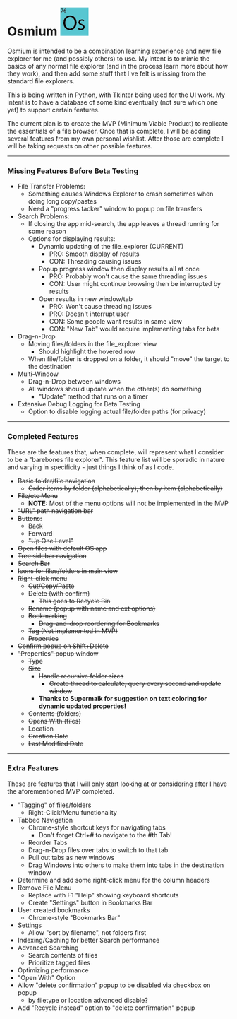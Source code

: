 # Osmium ![alt text](https://github.com/bussierem/Osmium/blob/master/resources/icons/osmium.png "Osmium Logo")

Osmium is intended to be a combination learning experience and new file explorer for me (and possibly others) to use.  My intent is to mimic the basics of any normal file explorer (and in the process learn more about how they work), and then add some stuff that I've felt is missing from the standard file explorers.

This is being written in Python, with Tkinter being used for the UI work.  My intent is to have a database of some kind eventually (not sure which one yet) to support certain features.

The current plan is to create the MVP (Minimum Viable Product) to replicate the essentials of a file browser.  Once that is complete, I will be adding several features from my own personal wishlist.  After those are complete I will be taking requests on other possible features.

---

### Missing Features Before Beta Testing
  - File Transfer Problems:
    - Something causes Windows Explorer to crash sometimes when doing long copy/pastes
    - Need a "progress tacker" window to popup on file transfers
  - Search Problems:
    - If closing the app mid-search, the app leaves a thread running for some reason
    - Options for displaying results:
        - Dynamic updating of the file_explorer (CURRENT)
            - PRO:  Smooth display of results
            - CON:  Threading causing issues
        - Popup progress window then display results all at once
            - PRO:  Probably won't cause the same threading issues
            - CON:  User might continue browsing then be interrupted by results
        - Open results in new window/tab
            - PRO:  Won't cause threading issues
            - PRO:  Doesn't interrupt user
            - CON:  Some people want results in same view
            - CON:  "New Tab" would require implementing tabs for beta
  - Drag-n-Drop
    - Moving files/folders in the file_explorer view
        - Should highlight the hovered row
    - When file/folder is dropped on a folder, it should "move" the target to the destination
  - Multi-Window
    - Drag-n-Drop between windows
    - All windows should update when the other(s) do something
        - "Update" method that runs on a timer
  - Extensive Debug Logging for Beta Testing
    - Option to disable logging actual file/folder paths (for privacy)

---

### Completed Features

These are the features that, when complete, will represent what I consider to be a "barebones file explorer".  This feature list will be sporadic in nature and varying in specificity - just things I think of as I code.
  - ~~Basic folder/file navigation~~
    - ~~Order items by folder (alphabetically), then by item (alphabetically)~~
  - ~~File/etc Menu~~
    - **NOTE:** Most of the menu options will not be implemented in the MVP
  - ~~"URL" path navigation bar~~
  - ~~Buttons:~~
    - ~~Back~~
    - ~~Forward~~
    - ~~"Up One Level"~~
  - ~~Open files with default OS app~~
  - ~~Tree sidebar navigation~~
  - ~~Search Bar~~
  - ~~Icons for files/folders in main view~~
  - ~~Right-click menu~~
    - ~~Cut/Copy/Paste~~
    - ~~Delete (with confirm)~~
        - ~~This goes to Recycle Bin~~
    - ~~Rename (popup with name and ext options)~~
    - ~~Bookmarking~~
        - ~~Drag-and-drop reordering for Bookmarks~~
    - ~~Tag (Not implemented in MVP)~~
    - ~~Properties~~
  - ~~Confirm popup on Shift+Delete~~
  - ~~"Properties" popup window~~
    - ~~Type~~
    - ~~Size~~
        - ~~Handle recursive folder sizes~~
            - ~~Create thread to calculate, query every second and update window~~
        - **Thanks to Supermaik for suggestion on text coloring for dynamic updated properties!**
    - ~~Contents (folders)~~
    - ~~Opens With (files)~~
    - ~~Location~~
    - ~~Creation Date~~
    - ~~Last Modified Date~~

---

### Extra Features
These are features that I will only start looking at or considering after I have the aforementioned MVP completed.
  - "Tagging" of files/folders
    - Right-Click/Menu functionality
  - Tabbed Navigation
    - Chrome-style shortcut keys for navigating tabs
        - Don't forget Ctrl+# to navigate to the #th Tab!
    - Reorder Tabs
    - Drag-n-Drop files over tabs to switch to that tab
    - Pull out tabs as new windows
    - Drag Windows into others to make them into tabs in the destination window
  - Determine and add some right-click menu for the column headers
  - Remove File Menu
    - Replace with F1 "Help" showing keyboard shortcuts
    - Create "Settings" button in Bookmarks Bar
  - User created bookmarks
    - Chrome-style "Bookmarks Bar"
  - Settings
    - Allow "sort by filename", not folders first
  - Indexing/Caching for better Search performance
  - Advanced Searching
    - Search contents of files
    - Prioritize tagged files
  - Optimizing performance
  - "Open With" Option
  - Allow "delete confirmation" popup to be disabled via checkbox on popup
    - by filetype or location advanced disable?
  - Add "Recycle instead" option to "delete confirmation" popup

